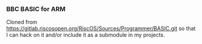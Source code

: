 ### BBC BASIC for ARM

Cloned from https://gitlab.riscosopen.org/RiscOS/Sources/Programmer/BASIC.git
so that I can hack on it and/or include it as a submodule in my projects.
